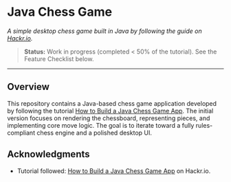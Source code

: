 # Java Chess Game

_A simple desktop chess game built in Java by following the guide on [Hackr.io](https://hackr.io/blog/how-to-build-a-java-chess-game-app)._

> **Status:** Work in progress (completed < 50% of the tutorial). See the Feature Checklist below.

---


## Overview
This repository contains a Java-based chess game application developed by following the tutorial [How to Build a Java Chess Game App](https://hackr.io/blog/how-to-build-a-java-chess-game-app). 
The initial version focuses on rendering the chessboard, representing pieces, and implementing core move logic. The goal is to iterate toward a fully rules-compliant chess engine and a polished desktop UI.


## Acknowledgments
- Tutorial followed: [How to Build a Java Chess Game App](https://hackr.io/blog/how-to-build-a-java-chess-game-app) on Hackr.io.  
